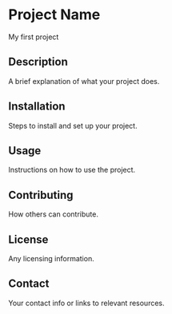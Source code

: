 # Project Name
My first project 

## Description
A brief explanation of what your project does.

## Installation
Steps to install and set up your project.

## Usage
Instructions on how to use the project.

## Contributing
How others can contribute.

## License
Any licensing information.

## Contact
Your contact info or links to relevant resources.
